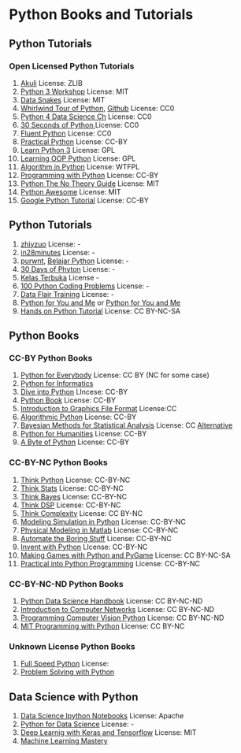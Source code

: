 # Python Books and Tutorials

## Python Tutorials

### Open Licensed Python Tutorials
1. [Akuli](https://github.com/Akuli/python-tutorial) License: ZLIB
2. [Python 3 Workshop](https://github.com/ishpreet-singh/python3-workshop) License: MIT
3. [Data Snakes](https://github.com/datasnakes/python-hands-on-tutorial) License: MIT
4. [Whirlwind Tour of Python](https://nbviewer.jupyter.org/github/jakevdp/WhirlwindTourOfPython/blob/master/Index.ipynb), [Github](https://github.com/jakevdp/WhirlwindTourOfPython) License: CC0
5. [Python 4 Data Science Ch](https://github.com/catalystfrank/Python4DataScience.CH) License: CC0
6. [30 Seconds of Python ](https://github.com/30-seconds/30-seconds-of-python) License: CC0
7. [Fluent Python](https://github.com/cundi/fluent-python) License: CC0
8. [Practical Python](https://github.com/dabeaz-course/practical-python) License: CC-BY
9. [Learn Python 3](https://github.com/michaelliao/learn-python3) License: GPL
10. [Learning OOP Python](https://github.com/josharsh/Learning-Object-Oriented-Python) License: GPL
11. [Algorithm in Python](https://github.com/prakhar1989/Algorithms) License: WTFPL
12. [Programming with Python](https://swcarpentry.github.io/python-novice-inflammation/index.html) License: CC-BY
13. [Python The No Theory Guide](https://github.com/iArunava/Python-TheNoTheoryGuide) License: MIT
14. [Python Awesome](https://github.com/gautam1858/python-awesome) License: MIT
15. [Google Python Tutorial](https://developers.google.com/edu/python/) License: CC-BY

## Python Tutorials
1. [zhiyzuo](https://github.com/zhiyzuo/python-tutorial) License: -
2. [in28minutes](https://github.com/in28minutes/python-tutorial-for-beginners) License: -
3. [purwnt](https://github.com/purwnt/Belajarpython), [Belajar Python](https://github.com/belajarpythoncom/belajarpython.com/tree/master/tutorials) License: -
4. [30 Days of Phyton](https://github.com/codingforentrepreneurs/30-Days-of-Python) License: -
5. [Kelas Terbuka](https://github.com/kelasterbuka) License -
6. [100 Python Coding Problems](https://github.com/ProgrammingHero1/100-plus-python-coding-problems-with-solutions) License: -
7. [Data Flair Training](https://data-flair.training/blogs/python-tutorials-home/) License: -
8. [Python for You and Me](https://pymbook.readthedocs.io/en/py3/) or [Python for You and Me](https://pymbook.readthedocs.io/en/latest/)
9. [Hands on Python Tutorial](http://anh.cs.luc.edu/handsonPythonTutorial/ch1.html) License: CC BY-NC-SA

## Python Books

### CC-BY Python Books
1. [Python for Everybody](https://www.py4e.com/book) License: CC BY (NC for some case)
2. [Python for Informatics](http://www.pythonlearn.com/book.php)
3. [Dive into Python](https://diveintopython3.problemsolving.io/) LIncese: CC-BY
4. [Python Book](https://goalkicker.com/PythonBook/) License: CC-BY
5. [Introduction to Graphics File Format](http://www.fileformat.info/mirror/egff/index.htm) License:CC
6. [Algorithmic Python](https://www.eecs.wsu.edu/~schneidj/swan/) License: CC-BY
7. [Bayesian Methods for Statistical Analysis](https://press.anu.edu.au/publications/bayesian-methods-statistical-analysis) License: CC [Alternative](https://library.oapen.org/handle/20.500.12657/32424)
8. [Python for Humanities](https://www.karsdorp.io/python-course/) License: CC-BY
9. [A Byte of Python](https://python.swaroopch.com/) License: CC-BY

### CC-BY-NC Python Books
1. [Think Python](https://greenteapress.com/wp/think-python-2e/) License: CC-BY-NC
2. [Think Stats](http://greenteapress.com/thinkstats2/html/index.html) License: CC-BY-NC
3. [Think Bayes](http://greenteapress.com/thinkstats2/html/index.html) License: CC-BY-NC
4. [Think DSP](http://greenteapress.com/thinkdsp/html/index.html) License: CC-BY-NC
5. [Think Complexity](http://greenteapress.com/complexity2/html/index.html) License: CC BY-NC
6. [Modeling Simulation in Python](https://github.com/AllenDowney/ModSimPy) License: CC-BY-NC
7. [Physical Modeling in Matlab](https://github.com/AllenDowney/PhysicalModelingInMatlab) License: CC-BY-NC
8. [Automate the Boring Stuff](https://automatetheboringstuff.com/) License: CC-BY-NC
9. [Invent with Python](http://inventwithpython.com/invent4thed/) LIcense: CC-BY-NC
10. [Making Games with Python and PyGame](https://inventwithpython.com/pygame/) License: CC BY-NC-SA
11. [Practical into Python Programming](https://www.brianheinold.net/python/python_book.html) License: CC-BY-NC

### CC-BY-NC-ND Python Books
1. [Python Data Science Handbook](https://jakevdp.github.io/PythonDataScienceHandbook/) License: CC BY-NC-ND
2. [Introduction to Computer Networks](http://intronetworks.cs.luc.edu/current/html/) License: CC BY-NC-ND
3. [Programming Computer Vision Python](http://programmingcomputervision.com/) License: CC BY-NC-ND
4. [MIT Programming with Python](https://ocw.mit.edu/courses/electrical-engineering-and-computer-science/6-0001-introduction-to-computer-science-and-programming-in-python-fall-2016/) License: CC BY-NC

### Unknown License Python Books
1. [Full Speed Python](https://github.com/joaoventura/full-speed-python) License:
2. [Problem Solving with Python](https://runestone.academy/runestone/books/published/pythonds/index.html)

## Data Science with Python
1. [Data Science Ipython Notebooks](https://github.com/donnemartin/data-science-ipython-notebooks) License: Apache
2. [Python for Data Science](https://github.com/gumption/Python_for_Data_Science) License: -
3. [Deep Learnig with Keras and Tensorflow](https://github.com/leriomaggio/deep-learning-keras-tensorflow) License: MIT
4. [Machine Learning Mastery](https://machinelearningmastery.com/)